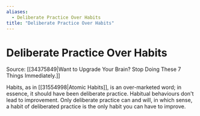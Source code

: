 ```yaml
---
aliases:
  - Deliberate Practice Over Habits
title: "Deliberate Practice Over Habits"
---
```


# Deliberate Practice Over Habits

Source: [[34375849|Want to Upgrade Your Brain? Stop Doing These 7 Things Immediately.]]

Habits, as in [[31554998|Atomic Habits]], is an over-marketed word; in essence, it should have been deliberate practice. Habitual behaviours don't lead to improvement. Only deliberate practice can and will, in which sense, a habit of deliberated practice is the only habit you can have to improve.